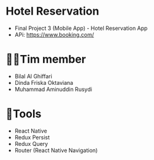 # Hotel Reservation
- Final Project 3 (Mobile App) - Hotel Reservation App
- APi: https://www.booking.com/

# 👨‍💻Tim member
- Bilal Al Ghiffari
- Dinda Friska Oktaviana
- Muhammad Aminuddin Rusydi

# 🔨Tools
- React Native
- Redux Persist
- Redux Query
- Router (React Native Navigation)
